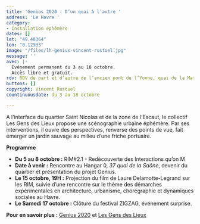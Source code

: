 ```yaml
---
title: 'Genius 2020 : D’un quai à l’autre '
address: 'Le Havre '
category:
- Installation éphémère
dates: []
lat: "49.48364"
lon: "0.12933"
image: "/files/lh-genius-vincent-rustuel.jpg"
message: ''
avec: |-
  Evénement permanent du 3 au 18 octobre.
  Accès libre et gratuit.
rdv: RDV de part et d’autre de l’ancien pont de l’Yonne, quai de la Marne.
buttons: []
copyright: Vincent Rustuel
countinuousdate: du 3 au 18 octobre

---
```

A l’interface du quartier Saint Nicolas et de la zone de l’Escaut, le collectif Les Gens des Lieux propose une scénographie urbaine éphémère. Par ses interventions, il ouvre des perspectives, renverse des points de vue, fait émerger un jardin sauvage au milieu d’une friche portuaire.

**Programme**

* **Du 5 au 8 octobre :** RIM#2.1 - Redécouverte des Interactions qu’on M
* **Date à venir :** Rencontre au Hangar 0, _37 quai de la Saône_, devenir du quartier et présentation du projet Genius.
* **Le 15 octobre, 19H :** Projection du film de Laure Delamotte-Legrand sur les RIM, suivie d’une rencontre sur le thème des démarches expérimentales en architecture, urbanisme, chorégraphie et dynamiques sociales au Havre.
* **Le Samedi 17 octobre :** Clôture du festival ZIGZAG, événement surprise.

**Pour en savoir plus :** [Genius 2020](https://www.facebook.com/Lesgensdeslieux.Genius2020/) et [Les Gens des Lieux](https://www.facebook.com/Nouslesgensdeslieux/)